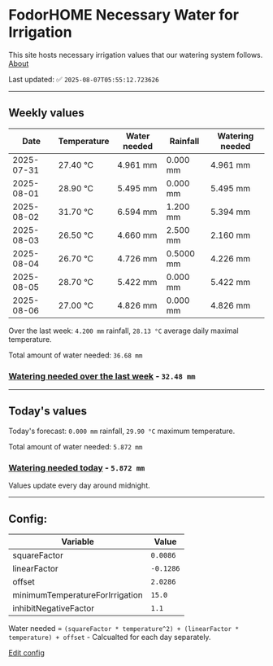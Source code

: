 # FodorHOME Necessary Water for Irrigation

This site hosts necessary irrigation values that our watering system follows. [About](https://github.com/redyau/irrigation)

Last updated: ✅ `2025-08-07T05:55:12.723626`

---

## Weekly values

| Date | Temperature | Water needed | Rainfall | Watering needed |
|-----|-----|-----|-----|-----|
| 2025-07-31 | 27.40 °C | 4.961 mm | 0.000 mm | 4.961 mm |
| 2025-08-01 | 28.90 °C | 5.495 mm | 0.000 mm | 5.495 mm |
| 2025-08-02 | 31.70 °C | 6.594 mm | 1.200 mm | 5.394 mm |
| 2025-08-03 | 26.50 °C | 4.660 mm | 2.500 mm | 2.160 mm |
| 2025-08-04 | 26.70 °C | 4.726 mm | 0.5000 mm | 4.226 mm |
| 2025-08-05 | 28.70 °C | 5.422 mm | 0.000 mm | 5.422 mm |
| 2025-08-06 | 27.00 °C | 4.826 mm | 0.000 mm | 4.826 mm |


Over the last week: `4.200 mm` rainfall, `28.13 °C` average daily maximal temperature.

Total amount of water needed: `36.68 mm`

### [Watering needed over the last week](lastweek.txt) - `32.48 mm`

---

## Today's values

Today's forecast: `0.000 mm` rainfall, `29.90 °C` maximum temperature.

Total amount of water needed: `5.872 mm`

### [Watering needed today](today.txt) - `5.872 mm`

Values update every day around midnight.

---

## Config:

| Variable | Value |
|-----|-----|
| squareFactor | `0.0086` |
| linearFactor | `-0.1286` |
| offset | `2.0286` |
| minimumTemperatureForIrrigation | `15.0` |
| inhibitNegativeFactor | `1.1` |

Water needed = `(squareFactor * temperature^2) + (linearFactor * temperature) + offset` - Calcualted for each day separately.

[Edit config](https://github.com/RedyAu/irrigation/edit/main/config.json)
